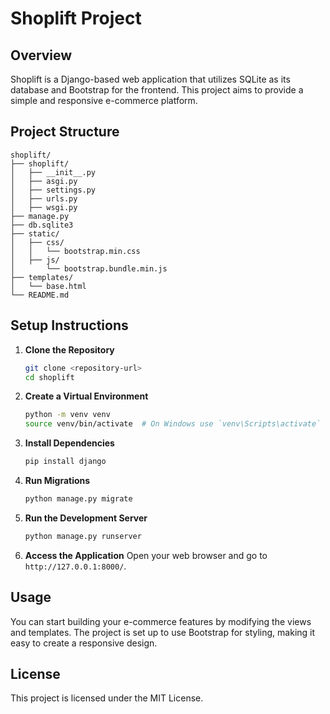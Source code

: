 # Shoplift Project

## Overview
Shoplift is a Django-based web application that utilizes SQLite as its database and Bootstrap for the frontend. This project aims to provide a simple and responsive e-commerce platform.

## Project Structure
```
shoplift/
├── shoplift/
│   ├── __init__.py
│   ├── asgi.py
│   ├── settings.py
│   ├── urls.py
│   ├── wsgi.py
├── manage.py
├── db.sqlite3
├── static/
│   ├── css/
│   │   └── bootstrap.min.css
│   ├── js/
│       └── bootstrap.bundle.min.js
├── templates/
│   └── base.html
└── README.md
```

## Setup Instructions

1. **Clone the Repository**
   ```bash
   git clone <repository-url>
   cd shoplift
   ```

2. **Create a Virtual Environment**
   ```bash
   python -m venv venv
   source venv/bin/activate  # On Windows use `venv\Scripts\activate`
   ```

3. **Install Dependencies**
   ```bash
   pip install django
   ```

4. **Run Migrations**
   ```bash
   python manage.py migrate
   ```

5. **Run the Development Server**
   ```bash
   python manage.py runserver
   ```

6. **Access the Application**
   Open your web browser and go to `http://127.0.0.1:8000/`.

## Usage
You can start building your e-commerce features by modifying the views and templates. The project is set up to use Bootstrap for styling, making it easy to create a responsive design.

## License
This project is licensed under the MIT License.